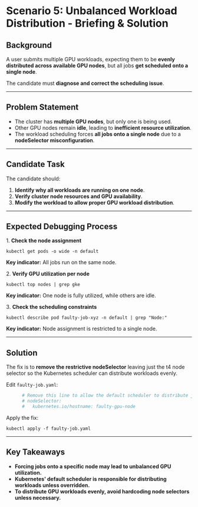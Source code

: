 # Scenario 5: Unbalanced Workload Distribution - Briefing & Solution

## **Background**
A user submits multiple GPU workloads, expecting them to be **evenly distributed across available GPU nodes**, but all jobs **get scheduled onto a single node**.  

The candidate must **diagnose and correct the scheduling issue**.

---

## **Problem Statement**
- The cluster has **multiple GPU nodes**, but only one is being used.
- Other GPU nodes remain **idle**, leading to **inefficient resource utilization**.
- The workload scheduling forces **all jobs onto a single node** due to a **nodeSelector misconfiguration**.

---

## **Candidate Task**
The candidate should:
1. **Identify why all workloads are running on one node**.
2. **Verify cluster node resources and GPU availability**.
3. **Modify the workload to allow proper GPU workload distribution**.

---

## **Expected Debugging Process**
1️. **Check the node assignment**
```
kubectl get pods -o wide -n default
```
**Key indicator:** All jobs run on the same node.

2️. **Verify GPU utilization per node**
```
kubectl top nodes | grep gke
```
**Key indicator:** One node is fully utilized, while others are idle.

3️. **Check the scheduling constraints**
```
kubectl describe pod faulty-job-xyz -n default | grep "Node:"
```
**Key indicator:** Node assignment is restricted to a single node.

---

## **Solution**
The fix is to **remove the restrictive nodeSelector** leaving just the t4 node selector so the Kubernetes scheduler can distribute workloads evenly.

Edit `faulty-job.yaml`:
```yaml
      # Remove this line to allow the default scheduler to distribute jobs evenly
      # nodeSelector:
      #   kubernetes.io/hostname: faulty-gpu-node  
```

Apply the fix:
```
kubectl apply -f faulty-job.yaml
```

---

## **Key Takeaways**
- **Forcing jobs onto a specific node may lead to unbalanced GPU utilization.**
- **Kubernetes' default scheduler is responsible for distributing workloads unless overridden.**
- **To distribute GPU workloads evenly, avoid hardcoding node selectors unless necessary.**

